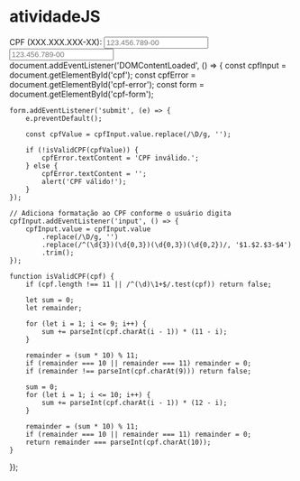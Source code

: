 # atividadeJS
 <label for="cpf">CPF (XXX.XXX.XXX-XX):</label>
                <input type="text" id="cpf" maxlength="14" placeholder="123.456.789-00">
                <span id="cpf-error" class="error"></span>
                <input type="text" id="cpf" maxlength="14" placeholder="123.456.789-00">
                <span id="cpf-error" class="error"></span>
                document.addEventListener('DOMContentLoaded', () => {
    const cpfInput = document.getElementById('cpf');
    const cpfError = document.getElementById('cpf-error');
    const form = document.getElementById('cpf-form');

    form.addEventListener('submit', (e) => {
        e.preventDefault();

        const cpfValue = cpfInput.value.replace(/\D/g, '');

        if (!isValidCPF(cpfValue)) {
            cpfError.textContent = 'CPF inválido.';
        } else {
            cpfError.textContent = '';
            alert('CPF válido!');
        }
    });

    // Adiciona formatação ao CPF conforme o usuário digita
    cpfInput.addEventListener('input', () => {
        cpfInput.value = cpfInput.value
            .replace(/\D/g, '')
            .replace(/^(\d{3})(\d{0,3})(\d{0,3})(\d{0,2})/, '$1.$2.$3-$4')
            .trim();
    });

    function isValidCPF(cpf) {
        if (cpf.length !== 11 || /^(\d)\1+$/.test(cpf)) return false;

        let sum = 0;
        let remainder;

        for (let i = 1; i <= 9; i++) {
            sum += parseInt(cpf.charAt(i - 1)) * (11 - i);
        }

        remainder = (sum * 10) % 11;
        if (remainder === 10 || remainder === 11) remainder = 0;
        if (remainder !== parseInt(cpf.charAt(9))) return false;

        sum = 0;
        for (let i = 1; i <= 10; i++) {
            sum += parseInt(cpf.charAt(i - 1)) * (12 - i);
        }

        remainder = (sum * 10) % 11;
        if (remainder === 10 || remainder === 11) remainder = 0;
        return remainder === parseInt(cpf.charAt(10));
    }
});


